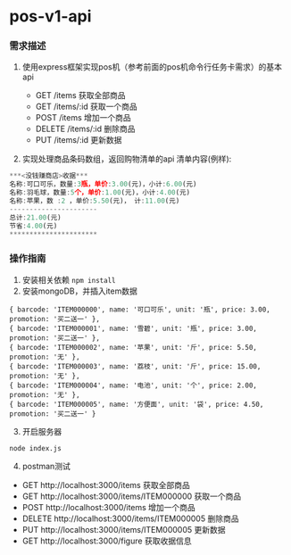 # pos-v1-api
### 需求描述
1. 使用express框架实现pos机（参考前面的pos机命令行任务卡需求）的基本api
    - GET    /items           获取全部商品
    - GET    /items/:id       获取一个商品
    - POST   /items           增加一个商品
    - DELETE /items/:id       删除商品
    - PUT    /items/:id       更新数据

2. 实现处理商品条码数组，返回购物清单的api
清单内容(例样):
```js
***<没钱赚商店>收据*** 
名称:可口可乐，数量:3瓶，单价:3.00(元)，小计:6.00(元)
名称:羽毛球，数量:5个，单价:1.00(元)，小计:4.00(元)
名称:苹果，数 :2 ，单价:5.50(元)， 计:11.00(元) 
----------------------
总计:21.00(元)
节省:4.00(元)
**********************

```
### 操作指南
1. 安装相关依赖
```npm install```
2. 安装mongoDB，并插入item数据
```
{ barcode: 'ITEM000000', name: '可口可乐', unit: '瓶', price: 3.00, promotion: '买二送一' },
{ barcode: 'ITEM000001', name: '雪碧', unit: '瓶', price: 3.00, promotion: '买二送一' },
{ barcode: 'ITEM000002', name: '苹果', unit: '斤', price: 5.50, promotion: '无' },
{ barcode: 'ITEM000003', name: '荔枝', unit: '斤', price: 15.00, promotion: '无' },
{ barcode: 'ITEM000004', name: '电池', unit: '个', price: 2.00, promotion: '无' },
{ barcode: 'ITEM000005', name: '方便面', unit: '袋', price: 4.50, promotion: '买二送一' }
```
3. 开启服务器
```
node index.js
```
4. postman测试
- GET    http://localhost:3000/items           获取全部商品
- GET    http://localhost:3000/items/ITEM000000       获取一个商品
- POST   http://localhost:3000/items           增加一个商品
- DELETE http://localhost:3000/items/ITEM000005       删除商品
- PUT    http://localhost:3000/items/ITEM000005       更新数据
- GET    http://localhost:3000/figure       获取收据信息